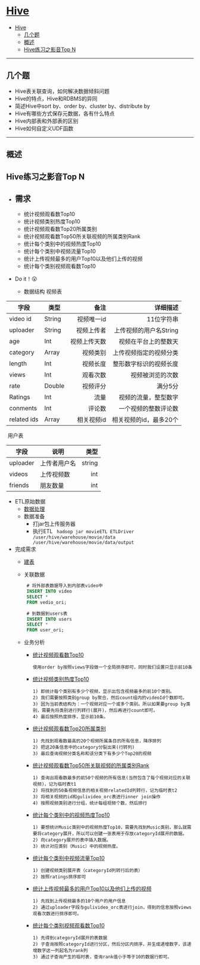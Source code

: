 # [Hive](https://hive.apache.org/)
<!-- TOC -->

- [Hive](#hive)
    - [几个题](#几个题)
    - [概述](#概述)
    - [Hive练习之影音Top N](#hive练习之影音top-n)

<!-- /TOC -->

---
## 几个题

- Hive表关联查询，如何解决数据倾斜问题
- Hive的特点，Hive和RDBMS的异同
- 简述Hive中sort by、order by、cluster by、distribute by
- Hive有哪些方式保存元数据，各有什么特点
- Hive内部表和外部表的区别
- Hive如何自定义UDF函数

* * *

## 概述



## Hive练习之影音Top N

- ## 需求

  - 统计视频观看数Top10
  - 统计视频类别热度Top10
  - 统计视频观看数Top20所属类别
  - 统计视频观看数Top50所关联视频的所属类别Rank
  - 统计每个类别中的视频热度Top10
  - 统计每个类别中视频流量Top10
  - 统计上传视频最多的用户Top10以及他们上传的视频
  - 统计每个类别视频观看数Top10

- Do it！😮

  - 数据结构
    视频表

| 字段        | 类型   |         备注 |               详细描述 |
| ----------- | ------ | -----------: | ---------------------: |
| video id    | String |   视频唯一id |             11位字符串 |
| uploader    | String |   视频上传者 | 上传视频的用户名String |
| age         | Int    | 视频上传天数 |   视频在平台上的整数天 |
| category    | Array  |     视频类别 | 上传视频指定的视频分类 |
| length      | Int    |     视频长度 | 整形数字标识的视频长度 |
| views       | Int    |     观看次数 |       视频被浏览的次数 |
| rate        | Double |     视频评分 |                满分5分 |
| Ratings     | Int    |         流量 |   视频的流量，整型数字 |
| conments    | Int    |       评论数 |   一个视频的整数评论数 |
| related ids | Array  |   相关视频id | 相关视频的id，最多20个 |

​			用户表

| 字段     | 说明         |   类型 |
| -------- | ------------ | -----: |
| uploader | 上传者用户名 | string |
| videos   | 上传视频数   |    int |
| friends  | 朋友数量     |    int |

- ETL原始数据
   - [数据处理]([https://github.com/Dang-h/movieETL](https://github.com/Dang-h/movieETL))
   - 数据准备
     - 打jar包上传服务器
     - 执行ETL
           ` hadoop jar movieETL ETLDriver /user/hive/warehouse/movie/data /user/hive/warehouse/movie/data/output`
- 完成需求
   - [建表](https://github.com/Dang-h/BigData/blob/master/Hive/sql/%E5%BB%BA%E8%A1%A8.sql)
   
   - 关联数据
   
     ```sql
      # 将外部表数据导入到内部表video中
      INSERT INTO video
      SELECT *
      FROM vedio_ori;
      
      # 到数据到users表
      INSERT INTO users
      SELECT *
      FROM user_ori;
     ```
   
   - 业务分析
   
     - [统计视频观看数Top10](https://github.com/Dang-h/BigData/blob/master/Hive/sql/%E4%B8%9A%E5%8A%A1%E5%88%86%E6%9E%90/%E7%BB%9F%E8%AE%A1%E8%A7%86%E9%A2%91%E8%A7%82%E7%9C%8B%E6%95%B0Top10.sql)
   
       `使用order by按照views字段做一个全局排序即可，同时我们设置只显示前10条`
   
     - [统计视频类别热度Top10](https://github.com/Dang-h/BigData/blob/master/Hive/sql/%E4%B8%9A%E5%8A%A1%E5%88%86%E6%9E%90/%E7%BB%9F%E8%AE%A1%E8%A7%86%E9%A2%91%E7%B1%BB%E5%88%AB%E7%83%AD%E5%BA%A6Top10.sql)
   
       ```
       1) 即统计每个类别有多少个视频，显示出包含视频最多的前10个类别。
       2) 我们需要按照类别group by聚合，然后count组内的videoId个数即可。
       3) 因为当前表结构为：一个视频对应一个或多个类别。所以如果要group by类别，需要先将类别进行列转行(展开)，然后再进行count即可。
       4) 最后按照热度排序，显示前10条。
       ```
   
     - [统计视频观看数Top20所属类别](https://github.com/Dang-h/BigData/blob/master/Hive/sql/%E4%B8%9A%E5%8A%A1%E5%88%86%E6%9E%90/%E7%BB%9F%E8%AE%A1%E8%A7%86%E9%A2%91%E8%A7%82%E7%9C%8B%E6%95%B0Top20%E6%89%80%E5%B1%9E%E7%B1%BB%E5%88%AB.sql)
   
       ```
       1) 先找到观看数最高的20个视频所属条目的所有信息，降序排列
       2) 把这20条信息中的category分裂出来(行转列)
       3) 最后查询视频分类名称和该分类下有多少个Top20的视频
       ```
   
     - [统计视频观看数Top50所关联视频的所属类别Rank](https://github.com/Dang-h/BigData/blob/master/Hive/sql/%E4%B8%9A%E5%8A%A1%E5%88%86%E6%9E%90/%E7%BB%9F%E8%AE%A1%E8%A7%86%E9%A2%91%E8%A7%82%E7%9C%8B%E6%95%B0Top50%E6%89%80%E5%85%B3%E8%81%94%E8%A7%86%E9%A2%91%E7%9A%84%E6%89%80%E5%B1%9E%E7%B1%BB%E5%88%ABRank.sql)
   
       ```
       1) 查询出观看数最多的前50个视频的所有信息(当然包含了每个视频对应的关联视频)，记为临时表t1
       2) 将找到的50条视频信息的相关视频relatedId列转行，记为临时表t2
       3) 将相关视频的id和gulivideo_orc表进行inner join操作
       4) 按照视频类别进行分组，统计每组视频个数，然后排行
       ```
   
     - [统计每个类别中的视频热度Top10](https://github.com/Dang-h/BigData/blob/master/Hive/sql/%E4%B8%9A%E5%8A%A1%E5%88%86%E6%9E%90/%E7%BB%9F%E8%AE%A1%E6%AF%8F%E4%B8%AA%E7%B1%BB%E5%88%AB%E4%B8%AD%E7%9A%84%E8%A7%86%E9%A2%91%E7%83%AD%E5%BA%A6Top10.sql)
   
       ```
       1) 要想统计Music类别中的视频热度Top10，需要先找到Music类别，那么就需要将category展开，所以可以创建一张表用于存放categoryId展开的数据。
       2) 向category展开的表中插入数据。
       3) 统计对应类别（Music）中的视频热度。
       ```
   
     - [统计每个类别中视频流量Top10](https://github.com/Dang-h/BigData/blob/master/Hive/sql/%E4%B8%9A%E5%8A%A1%E5%88%86%E6%9E%90/%E7%BB%9F%E8%AE%A1%E6%AF%8F%E4%B8%AA%E7%B1%BB%E5%88%AB%E4%B8%AD%E8%A7%86%E9%A2%91%E6%B5%81%E9%87%8FTop10.sql)
   
       ```
       1) 创建视频类别展开表（categoryId列转行后的表）
       2) 按照ratings排序即可
       ```
   
     - [统计上传视频最多的用户Top10以及他们上传的视频](https://github.com/Dang-h/BigData/blob/master/Hive/sql/%E4%B8%9A%E5%8A%A1%E5%88%86%E6%9E%90/%E7%BB%9F%E8%AE%A1%E4%B8%8A%E4%BC%A0%E8%A7%86%E9%A2%91%E6%9C%80%E5%A4%9A%E7%9A%84%E7%94%A8%E6%88%B7Top10%E4%BB%A5%E5%8F%8A%E4%BB%96%E4%BB%AC%E4%B8%8A%E4%BC%A0%E7%9A%84%E8%A7%86%E9%A2%91.sql)
   
       ```
       1) 先找到上传视频最多的10个用户的用户信息
       2) 通过uploader字段与gulivideo_orc表进行join，得到的信息按照views观看次数进行排序即可。
       ```
   
     - [统计每个类别视频观看数Top10](https://github.com/Dang-h/BigData/blob/master/Hive/sql/%E4%B8%9A%E5%8A%A1%E5%88%86%E6%9E%90/%E7%BB%9F%E8%AE%A1%E6%AF%8F%E4%B8%AA%E7%B1%BB%E5%88%AB%E8%A7%86%E9%A2%91%E8%A7%82%E7%9C%8B%E6%95%B0Top10.sql)
   
       ```
       1) 先得到categoryId展开的表数据
       2) 子查询按照categoryId进行分区，然后分区内排序，并生成递增数字，该递增数字这一列起名为rank列
       3) 通过子查询产生的临时表，查询rank值小于等于10的数据行即可。
       ```
   
       

